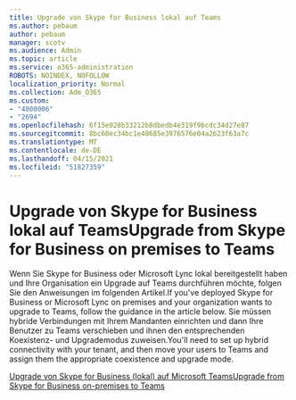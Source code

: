 ```yaml
---
title: Upgrade von Skype for Business lokal auf Teams
ms.author: pebaum
author: pebaum
manager: scotv
ms.audience: Admin
ms.topic: article
ms.service: o365-administration
ROBOTS: NOINDEX, NOFOLLOW
localization_priority: Normal
ms.collection: Adm_O365
ms.custom:
- "4000006"
- "2694"
ms.openlocfilehash: 6f15e028b33212b8dbedb4e319f9bcdc34d27e87
ms.sourcegitcommit: 8bc60ec34bc1e40685e3976576e04a2623f63a7c
ms.translationtype: MT
ms.contentlocale: de-DE
ms.lasthandoff: 04/15/2021
ms.locfileid: "51827359"
---
```

# <a name="upgrade-from-skype-for-business-on-premises-to-teams"></a><span data-ttu-id="bd169-102">Upgrade von Skype for Business lokal auf Teams</span><span class="sxs-lookup"><span data-stu-id="bd169-102">Upgrade from Skype for Business on premises to Teams</span></span>

<span data-ttu-id="bd169-103">Wenn Sie Skype for Business oder Microsoft Lync lokal bereitgestellt haben und Ihre Organisation ein Upgrade auf Teams durchführen möchte, folgen Sie den Anweisungen im folgenden Artikel.</span><span class="sxs-lookup"><span data-stu-id="bd169-103">If you've deployed Skype for Business or Microsoft Lync on premises and your organization wants to upgrade to Teams, follow the guidance in the article below.</span></span> <span data-ttu-id="bd169-104">Sie müssen hybride Verbindungen mit Ihrem Mandanten einrichten und dann Ihre Benutzer zu Teams verschieben und ihnen den entsprechenden Koexistenz- und Upgrademodus zuweisen.</span><span class="sxs-lookup"><span data-stu-id="bd169-104">You'll need to set up hybrid connectivity with your tenant, and then move your users to Teams and assign them the appropriate coexistence and upgrade mode.</span></span> 

[<span data-ttu-id="bd169-105">Upgrade von Skype for Business (lokal) auf Microsoft Teams</span><span class="sxs-lookup"><span data-stu-id="bd169-105">Upgrade from Skype for Business on-premises to Teams</span></span>](https://docs.microsoft.com/MicrosoftTeams/upgrade-to-teams-execute-skypeforbusinesshybridonprem)

